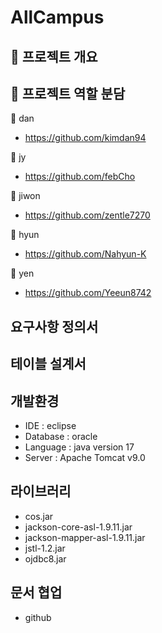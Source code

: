 # AllCampus


## :runner: 프로젝트 개요


## :raised_hands: 프로젝트 역할 분담
:dart: dan 
+ https://github.com/kimdan94


:dart: jy
+ https://github.com/febCho


:dart: jiwon
+ https://github.com/zentle7270


:dart: hyun
+ https://github.com/Nahyun-K


:dart: yen
+ https://github.com/Yeeun8742



## 요구사항 정의서


## 테이블 설계서


## 개발환경
+ IDE : eclipse
+ Database : oracle
+ Language : java version 17
+ Server : Apache Tomcat v9.0


## 라이브러리
+ cos.jar
+ jackson-core-asl-1.9.11.jar
+ jackson-mapper-asl-1.9.11.jar
+ jstl-1.2.jar
+ ojdbc8.jar


## 문서 협업
+ github

